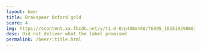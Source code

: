 ```yaml
---
layout: beer
title: Brakspear Oxford gold
score: 4
img: https://scontent.xx.fbcdn.net/v/t1.0-0/p480x480/76895_10151929068333745_1039559147_n.jpg?oh=d05ea6b02d3d506f841d6f7ca8bc3ac4&oe=58799757
desc: Did not deliver what the label promised
permalink: /beer/:title.html
---
```


